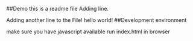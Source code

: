 ##Demo
this is a readme file
Adding line.

Adding another line to the File!
hello world!
##Development environment


make sure you have javascript available 
run index.html in browser
